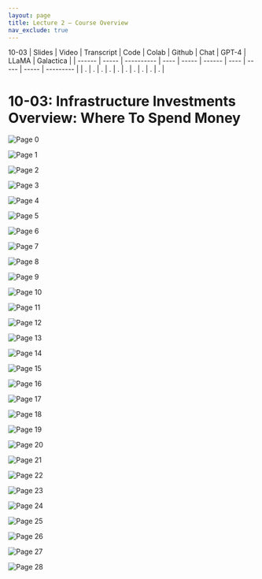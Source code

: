 ```yaml
---
layout: page
title: Lecture 2 – Course Overview
nav_exclude: true
---
```

10-03
| Slides | Video | Transcript | Code | Colab | Github | Chat | GPT-4 | LLaMA | Galactica |
| ------ | ----- | ---------- | ---- | ----- | ------ | ---- | ----- | ----- | --------- |
| .      | .     | .          | .    | .     | .      | .    | .     | .     | .          |


# 10-03: Infrastructure Investments Overview: Where To Spend Money

![Page 0]( /CivEng112/assets/slides/10-03/10-03_Lecture.pdf-page0.png )

![Page 1]( /CivEng112/assets/slides/10-03/10-03_Lecture.pdf-page1.png )

![Page 2]( /CivEng112/assets/slides/10-03/10-03_Lecture.pdf-page2.png )

![Page 3]( /CivEng112/assets/slides/10-03/10-03_Lecture.pdf-page3.png )

![Page 4]( /CivEng112/assets/slides/10-03/10-03_Lecture.pdf-page4.png )
          
![Page 5]( /CivEng112/assets/slides/10-03/10-03_Lecture.pdf-page5.png )

![Page 6]( /CivEng112/assets/slides/10-03/10-03_Lecture.pdf-page6.png )

![Page 7]( /CivEng112/assets/slides/10-03/10-03_Lecture.pdf-page7.png )

![Page 8]( /CivEng112/assets/slides/10-03/10-03_Lecture.pdf-page8.png )

![Page 9]( /CivEng112/assets/slides/10-03/10-03_Lecture.pdf-page9.png )

![Page 10]( /CivEng112/assets/slides/10-03/10-03_Lecture.pdf-page10.png )

![Page 11]( /CivEng112/assets/slides/10-03/10-03_Lecture.pdf-page11.png )

![Page 12]( /CivEng112/assets/slides/10-03/10-03_Lecture.pdf-page12.png )

![Page 13]( /CivEng112/assets/slides/10-03/10-03_Lecture.pdf-page13.png )

![Page 14]( /CivEng112/assets/slides/10-03/10-03_Lecture.pdf-page14.png )

![Page 15]( /CivEng112/assets/slides/10-03/10-03_Lecture.pdf-page15.png )

![Page 16]( /CivEng112/assets/slides/10-03/10-03_Lecture.pdf-page16.png )

![Page 17]( /CivEng112/assets/slides/10-03/10-03_Lecture.pdf-page17.png )

![Page 18]( /CivEng112/assets/slides/10-03/10-03_Lecture.pdf-page18.png )

![Page 19]( /CivEng112/assets/slides/10-03/10-03_Lecture.pdf-page19.png )

![Page 20]( /CivEng112/assets/slides/10-03/10-03_Lecture.pdf-page20.png )

![Page 21]( /CivEng112/assets/slides/10-03/10-03_Lecture.pdf-page21.png )

![Page 22]( /CivEng112/assets/slides/10-03/10-03_Lecture.pdf-page22.png )

![Page 23]( /CivEng112/assets/slides/10-03/10-03_Lecture.pdf-page23.png )

![Page 24]( /CivEng112/assets/slides/10-03/10-03_Lecture.pdf-page24.png )

![Page 25]( /CivEng112/assets/slides/10-03/10-03_Lecture.pdf-page25.png )

![Page 26]( /CivEng112/assets/slides/10-03/10-03_Lecture.pdf-page26.png )

![Page 27]( /CivEng112/assets/slides/10-03/10-03_Lecture.pdf-page27.png )

![Page 28]( /CivEng112/assets/slides/10-03/10-03_Lecture.pdf-page28.png )

